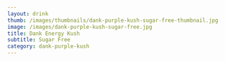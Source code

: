 ```yaml
---
layout: drink
thumb: /images/thumbnails/dank-purple-kush-sugar-free-thumbnail.jpg
image: /images/dank-purple-kush-sugar-free.jpg
title: Dank Energy Kush
subtitle: Sugar Free
category: dank-purple-kush
---
```


